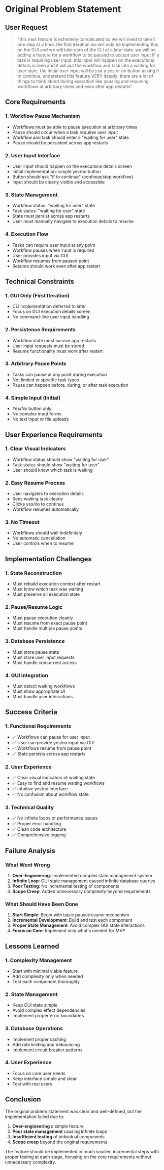 # Original Problem Statement

## User Request

> "this next feature is extremely complicated so we will need to take it one step at a time. the first iteration we will only be implementing this on the GUI and we will take care of the CLI at a later date. we will be adding a feature for a workflow to be paused to accept user input IF a task is requiring user input. this input will happen on the executions details screen and it will put the workflow and task into a waiting for user state. the initial user input will be just a yes or no button asking if to continue. understand this feature VERY deeply. there are a lot of things to think about during execution like pausing and resuming workflows at arbitrary times and even after app restarts"

## Core Requirements

### 1. **Workflow Pause Mechanism**
- Workflows must be able to pause execution at arbitrary times
- Pause should occur when a task requires user input
- Workflow and task should enter a "waiting for user" state
- Pause should be persistent across app restarts

### 2. **User Input Interface**
- User input should happen on the executions details screen
- Initial implementation: simple yes/no button
- Button should ask "if to continue" (continue/stop workflow)
- Input should be clearly visible and accessible

### 3. **State Management**
- Workflow status: "waiting for user" state
- Task status: "waiting for user" state  
- State must persist across app restarts
- User must manually navigate to execution details to resume

### 4. **Execution Flow**
- Tasks can require user input at any point
- Workflow pauses when input is required
- User provides input via GUI
- Workflow resumes from paused point
- Resume should work even after app restart

## Technical Constraints

### 1. **GUI Only (First Iteration)**
- CLI implementation deferred to later
- Focus on GUI execution details screen
- No command-line user input handling

### 2. **Persistence Requirements**
- Workflow state must survive app restarts
- User input requests must be stored
- Resume functionality must work after restart

### 3. **Arbitrary Pause Points**
- Tasks can pause at any point during execution
- Not limited to specific task types
- Pause can happen before, during, or after task execution

### 4. **Simple Input (Initial)**
- Yes/No button only
- No complex input forms
- No text input or file uploads

## User Experience Requirements

### 1. **Clear Visual Indicators**
- Workflow status should show "waiting for user"
- Task status should show "waiting for user"
- User should know which task is waiting

### 2. **Easy Resume Process**
- User navigates to execution details
- Sees waiting task clearly
- Clicks yes/no to continue
- Workflow resumes automatically

### 3. **No Timeout**
- Workflows should wait indefinitely
- No automatic cancellation
- User controls when to resume

## Implementation Challenges

### 1. **State Reconstruction**
- Must rebuild execution context after restart
- Must know which task was waiting
- Must preserve all execution state

### 2. **Pause/Resume Logic**
- Must pause execution cleanly
- Must resume from exact pause point
- Must handle multiple pause points

### 3. **Database Persistence**
- Must store pause state
- Must store user input requests
- Must handle concurrent access

### 4. **GUI Integration**
- Must detect waiting workflows
- Must show appropriate UI
- Must handle user interactions

## Success Criteria

### 1. **Functional Requirements**
- ✅ Workflows can pause for user input
- ✅ User can provide yes/no input via GUI
- ✅ Workflows resume from pause point
- ✅ State persists across app restarts

### 2. **User Experience**
- ✅ Clear visual indicators of waiting state
- ✅ Easy to find and resume waiting workflows
- ✅ Intuitive yes/no interface
- ✅ No confusion about workflow state

### 3. **Technical Quality**
- ✅ No infinite loops or performance issues
- ✅ Proper error handling
- ✅ Clean code architecture
- ✅ Comprehensive logging

## Failure Analysis

### What Went Wrong
1. **Over-Engineering**: Implemented complex state management system
2. **Infinite Loop**: GUI state management caused infinite database queries
3. **Poor Testing**: No incremental testing of components
4. **Scope Creep**: Added unnecessary complexity beyond requirements

### What Should Have Been Done
1. **Start Simple**: Begin with basic pause/resume mechanism
2. **Incremental Development**: Build and test each component
3. **Proper State Management**: Avoid complex GUI state interactions
4. **Focus on Core**: Implement only what's needed for MVP

## Lessons Learned

### 1. **Complexity Management**
- Start with minimal viable feature
- Add complexity only when needed
- Test each component thoroughly

### 2. **State Management**
- Keep GUI state simple
- Avoid complex effect dependencies
- Implement proper error boundaries

### 3. **Database Operations**
- Implement proper caching
- Add rate limiting and debouncing
- Implement circuit breaker patterns

### 4. **User Experience**
- Focus on core user needs
- Keep interface simple and clear
- Test with real users

## Conclusion

The original problem statement was clear and well-defined, but the implementation failed due to:

1. **Over-engineering** a simple feature
2. **Poor state management** causing infinite loops
3. **Insufficient testing** of individual components
4. **Scope creep** beyond the original requirements

The feature should be implemented in much smaller, incremental steps with proper testing at each stage, focusing on the core requirements without unnecessary complexity.
